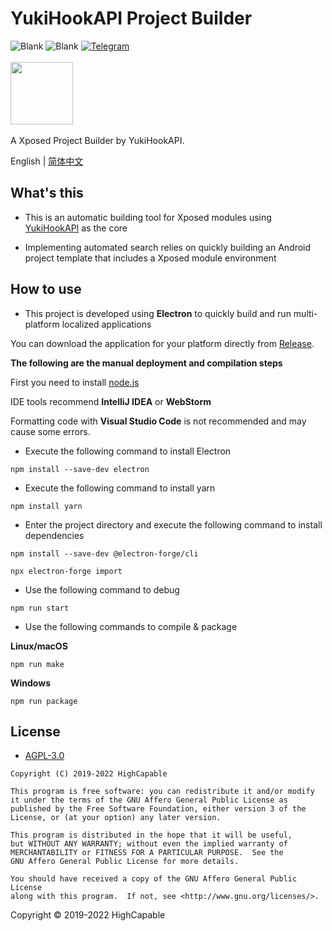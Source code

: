 # YukiHookAPI Project Builder

![Blank](https://img.shields.io/badge/license-AGPL3.0-blue)
![Blank](https://img.shields.io/badge/version-v1.0.2-green)
[![Telegram](https://img.shields.io/badge/Follow-Telegram-blue.svg?logo=telegram)](https://t.me/YukiHookAPI)
<br/><br/>
<img src="https://github.com/fankes/YuKiHookAPI/blob/master/img-src/icon.png?raw=true" width = "100" height = "100"/>
<br/>
<br/>
A Xposed Project Builder by YukiHookAPI.
<br/>

English | [简体中文](https://github.com/fankes/YukiHookAPI-ProjectBuilder/blob/master/README-zh-CN.md)

## What's this

- This is an automatic building tool for Xposed modules using [YukiHookAPI](https://github.com/fankes/YukiHookAPI) as the core

- Implementing automated search relies on quickly building an Android project template that includes a Xposed module environment

## How to use

- This project is developed using **Electron** to quickly build and run multi-platform localized applications

You can download the application for your platform directly
from [Release](https://github.com/fankes/YukiHookAPI-ProjectBuilder/releases).

**The following are the manual deployment and compilation steps**

First you need to install [node.js](https://nodejs.org/en/)

IDE tools recommend **IntelliJ IDEA** or **WebStorm**

Formatting code with **Visual Studio Code** is not recommended and may cause some errors.

- Execute the following command to install Electron

```
npm install --save-dev electron
```

- Execute the following command to install yarn

```
npm install yarn
```

- Enter the project directory and execute the following command to install dependencies

```
npm install --save-dev @electron-forge/cli
```

```
npx electron-forge import
```

- Use the following command to debug

```
npm run start
```

- Use the following commands to compile & package

**Linux/macOS**

```
npm run make
```

**Windows**

```
npm run package
```

## License

- [AGPL-3.0](https://www.gnu.org/licenses/agpl-3.0.html)

```
Copyright (C) 2019-2022 HighCapable

This program is free software: you can redistribute it and/or modify
it under the terms of the GNU Affero General Public License as
published by the Free Software Foundation, either version 3 of the
License, or (at your option) any later version.

This program is distributed in the hope that it will be useful,
but WITHOUT ANY WARRANTY; without even the implied warranty of
MERCHANTABILITY or FITNESS FOR A PARTICULAR PURPOSE.  See the
GNU Affero General Public License for more details.

You should have received a copy of the GNU Affero General Public License
along with this program.  If not, see <http://www.gnu.org/licenses/>.
```

Copyright © 2019-2022 HighCapable